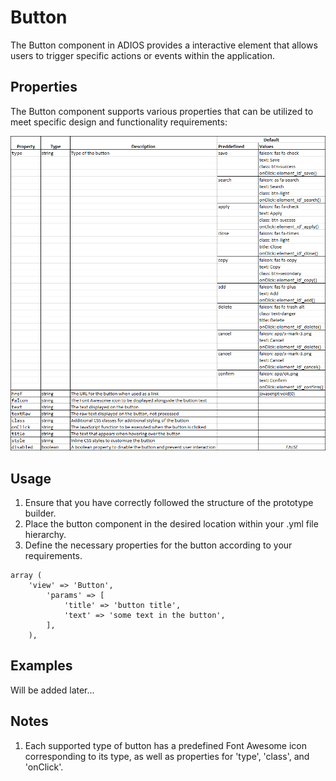 # Button

The Button component in ADIOS provides a interactive element that allows users to trigger specific actions or events within the application.

## Properties

The Button component supports various properties that can be utilized to meet specific design and functionality requirements:

<img src="Static\Source\Assets\Images\button-properties.png"/>

## Usage

1. Ensure that you have correctly followed the structure of the prototype builder.
2. Place the button component in the desired location within your .yml file hierarchy.
3. Define the necessary properties for the button according to your requirements.

```
array (
    'view' => 'Button',
        'params' => [
            'title' => 'button title',
            'text' => 'some text in the button',
        ],
    ),
```

## Examples

Will be added later...

## Notes

1. Each supported type of button has a predefined Font Awesome icon corresponding to its type, as well as properties for 'type', 'class', and 'onClick'.
